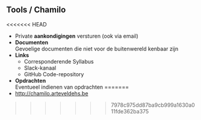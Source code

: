 Tools **/ Chamilo**
-------------------

<<<<<<< HEAD
- Private **aankondigingen** versturen (ook via email)
- **Documenten**  
  Gevoelige documenten die niet voor de buitenwereld kenbaar zijn
- **Links**
  - Corresponderende Syllabus
  - Slack-kanaal
  - GitHub Code-repository
- **Opdrachten**  
  Eventueel indienen van opdrachten
=======
 - http://chamilo.arteveldehs.be
>>>>>>> 7978c975dd87ba9cb999a1630a011fde362ba375
